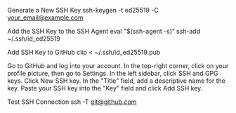 Generate a New SSH Key
	ssh-keygen -t ed25519 -C your_email@example.com
 
Add the SSH Key to the SSH Agent
	eval "$(ssh-agent -s)“
	ssh-add ~/.ssh/id_ed25519
 
Add SSH Key to GitHub
clip < ~/.ssh/id_ed25519.pub

Go to GitHub and log into your account.
In the top-right corner, click on your profile picture, then go to Settings.
In the left sidebar, click SSH and GPG keys.
Click New SSH key.
In the "Title" field, add a descriptive name for the key.
Paste your SSH key into the "Key" field and click Add SSH key.

Test SSH Connection
ssh -T git@github.com
